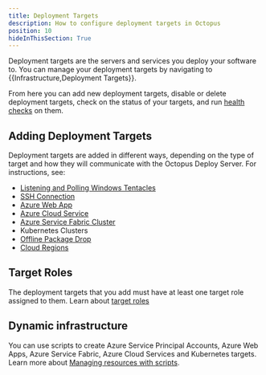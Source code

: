 ```yaml
---
title: Deployment Targets
description: How to configure deployment targets in Octopus
position: 10
hideInThisSection: True
---
```


Deployment targets are the servers and services you deploy your software to. You can manage your deployment targets by navigating to {{Infrastructure,Deployment Targets}}.

From here you can add new deployment targets, disable or delete deployment targets, check on the status of your targets, and run [health checks](/docs/infrastructure/machine-policies.md#health-checks) on them.

## Adding Deployment Targets

Deployment targets are added in different ways, depending on the type of target and how they will communicate with the Octopus Deploy Server. For instructions, see:

- [Listening and Polling Windows Tentacles](/docs/infrastructure/deployment-targets/windows-targets/index.md)
- [SSH Connection](/docs/infrastructure/deployment-targets/ssh-targets/index.md)
- [Azure Web App](/docs/infrastructure/deployment-targets/azure/web-app-targets/index.md)
- [Azure Cloud Service](/docs/infrastructure/deployment-targets/azure/cloud-service-targets/index.md)
- [Azure Service Fabric Cluster](/docs/infrastructure/deployment-targets/azure/service-fabric-cluster-targets/index.md)
- Kubernetes Clusters
- [Offline Package Drop](/docs/infrastructure/deployment-targets/offline-package-drop.md)
- [Cloud Regions](/docs/infrastructure/deployment-targets/cloud-regions.md)

## Target Roles

The deployment targets that you add must have at least one target role assigned to them. Learn about [target roles](/docs/infrastructure/Deployment-targets/target-roles/index.md)

## Dynamic infrastructure

You can use scripts to create Azure Service Principal Accounts, Azure Web Apps, Azure Service Fabric, Azure Cloud Services and Kubernetes targets. Learn more about [Managing resources with scripts](/docs/infrastructure/deployment-targets/dynamic-infrastructure/index.md).
